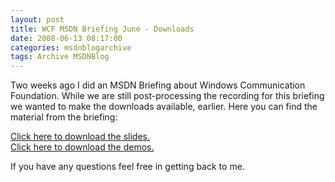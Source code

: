 ```yaml
---
layout: post
title: WCF MSDN Briefing June - Downloads
date: 2008-06-13 08:17:00
categories: msdnblogarchive
tags: Archive MSDNBlog
---
```


Two weeks ago I did an MSDN Briefing about Windows Communication Foundation. While we are still post-processing the recording for this briefing we wanted to make the downloads available, earlier. Here you can find the material from the briefing:


[Click here to download the slides.](http://www.mszcool.com/Blog%20Downloads/2008/06%20MsdnBriefingWCF.pptx)   
[Click here to download the demos.](http://www.mszcool.com/Blog%20Downloads/2008/06%20MSDN%20Briefing%20Demos.zip)


If you have any questions feel free in getting back to me.


